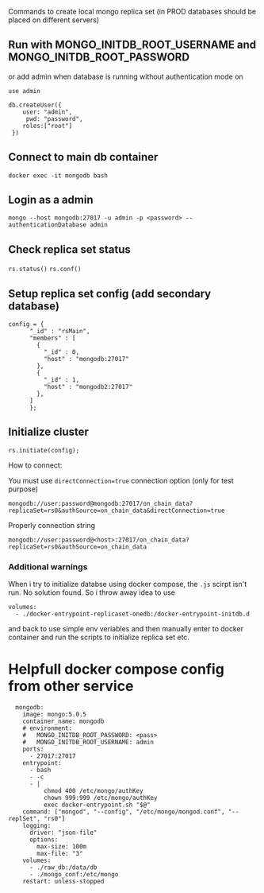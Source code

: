 Commands to create local mongo replica set (in PROD databases should be placed on different servers)

## Run with MONGO_INITDB_ROOT_USERNAME and MONGO_INITDB_ROOT_PASSWORD
or add admin when database is running without authentication mode on
```
use admin

db.createUser({
    user: "admin",
     pwd: "password",
    roles:["root"]
 })
```

## Connect to main db container
```
docker exec -it mongodb bash
```

## Login as a admin
```
mongo --host mongodb:27017 -u admin -p <password> --authenticationDatabase admin
```

## Check replica set status
`rs.status()`
`rs.conf()`

## Setup replica set config (add secondary database)
```
config = {
      "_id" : "rsMain",
      "members" : [
        {
          "_id" : 0,
          "host" : "mongodb:27017"
        },
        {
          "_id" : 1,
          "host" : "mongodb2:27017"
        },
      ]
      };
```

## Initialize cluster
```
rs.initiate(config);
```

How to connect:

You must use `directConnection=true` connection option (only for test purpose)
```
mongodb://user:password@mongodb:27017/on_chain_data?replicaSet=rs0&authSource=on_chain_data&directConnection=true
```

Properly connection string
```
mongodb://user:password@<host>:27017/on_chain_data?replicaSet=rs0&authSource=on_chain_data
```

### Additional warnings
When i try to initialize databse using docker compose, the `.js` scirpt isn't run. No solution found.
So i throw away idea to use
```
volumes:
  - ./docker-entrypoint-replicaset-onedb:/docker-entrypoint-initdb.d
```

and back to use simple env veriables and then manually enter to docker container and run the scripts to initialize replica set etc.

# Helpfull docker compose config from other service
```
  mongodb:
    image: mongo:5.0.5
    container_name: mongodb
    # environment:
    #   MONGO_INITDB_ROOT_PASSWORD: <pass>
    #   MONGO_INITDB_ROOT_USERNAME: admin
    ports:
      - 27017:27017
    entrypoint:
      - bash
      - -c
      - |
          chmod 400 /etc/mongo/authKey
          chown 999:999 /etc/mongo/authKey
          exec docker-entrypoint.sh "$@"
    command: ["mongod", "--config", "/etc/mongo/mongod.conf", "--replSet", "rs0"]
    logging:
      driver: "json-file"
      options:
        max-size: 100m
        max-file: "3"
    volumes:
      - ./raw_db:/data/db
      - ./mongo_conf:/etc/mongo
    restart: unless-stopped
```